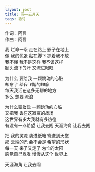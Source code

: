 ```yaml
---
layout: post
title: 闯——五月天
tags: 歌词
---
```


作词：阿信  
作曲：阿信

我 烂命一条 走在路上 影子在地上  
像 我的慌张 黏在脚下 抓着我不放  
我不懂 我不是这样 我不该这样  
额头流下的汗 又流进眼眶

为什么 要给我 一颗跳动的心脏  
却忘了 给我飞翔的翅膀  
每天我活在这多无聊的地方  
多么 想要 流浪

为什么要给我 一颗跳动的心脏  
又把我 丢在这寂寞的战场  
这世界有多大我就有多彷徨  
有没有一点希望 让我去闯 天涯海角 让我去闯

把 我的灵魂 装进纸箱 寄送到天堂  
那 云端的光 会不会是 希望的形状  
每一天 来了又走了 匆忙的太阳  
感觉自己蒸发 慢慢从这个 世界上

天涯海角 让我去闯
